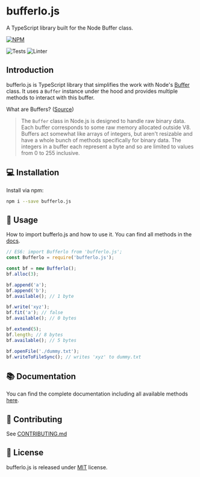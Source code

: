# bufferlo.js

A TypeScript library built for the Node Buffer class.

[![NPM](https://nodei.co/npm/bufferlo.js.png)](https://nodei.co/npm/bufferlo.js/)

![Tests](https://github.com/larswaechter/bufferlo.js/actions/workflows/tests.yaml/badge.svg)
![Linter](https://github.com/larswaechter/bufferlo.js/actions/workflows/linter.yaml/badge.svg)

## Introduction

bufferlo.js is TypeScript library that simplifies the work with Node's [Buffer](https://nodejs.org/api/buffer.html) class. It uses a `Buffer` instance under the hood and provides multiple methods to interact with this buffer.

What are Buffers? ([Source](https://nodejs.org/en/knowledge/advanced/buffers/how-to-use-buffers/))

> The `Buffer` class in Node.js is designed to handle raw binary data. Each buffer corresponds to some raw memory allocated outside V8. Buffers act somewhat like arrays of integers, but aren't resizable and have a whole bunch of methods specifically for binary data. The integers in a buffer each represent a byte and so are limited to values from 0 to 255 inclusive.

## 💻 Installation

Install via npm:

```bash
npm i --save bufferlo.js
```

## 🔨 Usage

How to import bufferlo.js and how to use it. You can find all methods in the [docs](https://larswaechter.github.io/bufferlo.js/).

```js
// ES6: import Bufferlo from 'bufferlo.js';
const Bufferlo = require('bufferlo.js');

const bf = new Bufferlo();
bf.alloc(3);

bf.append('a');
bf.append('b');
bf.available(); // 1 byte

bf.write('xyz');
bf.fit('a'); // false
bf.available(); // 0 bytes

bf.extend(5);
bf.length; // 8 bytes
bf.available(); // 5 bytes

bf.openFile('./dummy.txt');
bf.writeToFileSync(); // writes 'xyz' to dummy.txt
```

## 📚 Documentation

You can find the complete documentation including all available methods [here](https://larswaechter.github.io/bufferlo.js/).

## 🧩 Contributing

See [CONTRIBUTING.md](https://github.com/larswaechter/bufferlo.js/blob/master/CONTRIBUTING.md)

## 🔑 License

bufferlo.js is released under [MIT](https://github.com/larswaechter/bufferlo.js/blob/master/LICENSE) license.
